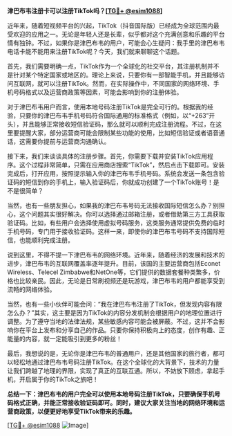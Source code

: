 **津巴布韦注册卡可以注册TikTok吗？[[TG💪+ @esim1088](https://t.me/s/esim1088)]**

近年来，随着短视频平台的兴起，TikTok（抖音国际版）已经成为全球范围内最受欢迎的应用之一。无论是年轻人还是长辈，似乎都对这个充满创意和乐趣的平台情有独钟。不过，如果你是津巴布韦的用户，可能会心生疑问：我手里的津巴布韦电话卡能不能用来注册TikTok呢？今天，我们就来聊聊这个话题。

首先，我们需要明确一点，TikTok作为一个全球化的社交平台，其注册机制并不是针对某个特定国家或地区的。理论上来说，只要你有一部智能手机，并且能够访问互联网，就可以注册TikTok。然而，在实际操作中，不同国家的网络环境、手机号码格式以及运营商政策等因素，可能会影响到你的注册体验。

对于津巴布韦用户而言，使用本地号码注册TikTok是完全可行的。根据我的经验，只要你的津巴布韦手机号码符合国际通用的标准格式（例如，以“+263”开头），并且能够正常接收短信验证码，那么就可以顺利完成注册流程。不过，在这里要提醒大家，部分运营商可能会限制某些功能的使用，比如短信验证或者语音通话，这需要你提前与运营商沟通确认。

接下来，我们来谈谈具体的注册步骤。首先，你需要下载并安装TikTok应用程序。这个过程非常简单，只需在应用商店搜索“TikTok”，然后点击下载即可。安装完成后，打开应用，按照提示输入你的津巴布韦手机号码。系统会发送一条包含验证码的短信到你的手机上，输入验证码后，你就成功创建了一个TikTok账号！是不是很简单？

当然，也有一些朋友担心，如果我的津巴布韦号码无法接收国际短信怎么办？别担心，这个问题其实很好解决。你可以选择通过邮箱注册，或者借助第三方工具获取验证码。比如，有些用户会选择使用虚拟号码服务，这类服务通常提供免费的临时手机号码，专门用于接收验证码。这样一来，即使你的津巴布韦号码不支持国际短信，也能顺利完成注册。

说到这里，不得不提一下津巴布韦的网络环境。近年来，随着经济的发展和技术的进步，津巴布韦的互联网覆盖率逐年提升。目前，该国的主要运营商包括Econet Wireless、Telecel Zimbabwe和NetOne等，它们提供的数据套餐种类繁多，价格也比较亲民。因此，无论是日常刷视频还是玩游戏，津巴布韦的用户都能享受到流畅的网络体验。

当然，也有一些小伙伴可能会问：“我在津巴布韦注册了TikTok，但发现内容有限怎么办？”其实，这主要是因为TikTok的内容分发机制会根据用户的地理位置进行调整。为了遵守当地的法律法规，某些敏感内容可能会被屏蔽。不过，这并不会影响你在平台上发布和分享自己的作品。只要你保持积极向上的态度，创作有趣、正能量的内容，就一定能吸引到更多的粉丝！

最后，我想说的是，无论你是津巴布韦的普通用户，还是其他国家的旅行者，都可以轻松地通过津巴布韦号码注册TikTok。在这个全球化的大背景下，技术的力量让我们跨越了地理的界限，实现了真正的互联互通。所以，不妨放下顾虑，拿起手机，开启属于你的TikTok之旅吧！

**总结一下：津巴布韦的用户完全可以使用本地号码注册TikTok，只要确保手机号码格式正确，并能正常接收验证码即可。同时，建议大家关注当地的网络环境和运营商政策，以便更好地享受TikTok带来的乐趣。**

[[TG💪+ @esim1088](https://t.me/s/esim1088) ![Image](https://i.postimg.cc/4NQfJmqS/Snipaste-2025-05-13-00-14-12.png)]